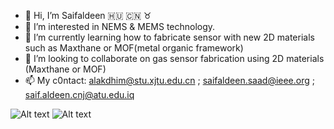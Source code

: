 - 👋 Hi, I’m Saifaldeen :hungary: :cn: :taurus:
- 👀 I’m interested in NEMS & MEMS technology.
- 🌱 I’m currently learning how to fabricate sensor with new 2D materials such as Maxthane or MOF(metal organic framework) 
- 💞️ I’m looking to collaborate on gas sensor fabrication using 2D materials (Maxthane or MOF)
- 📫 My c0ntact: alakdhim@stu.xjtu.edu.cn ; saifaldeen.saad@ieee.org ; saif.aldeen.cnj@atu.edu.iq

<img
  src="https://i1.rgstatic.net/ii/institution.image/AS%3A267457388843037%401440778219029_l"
  alt="Alt text"
  title="XJTU"
  style="display: inline-block; margin: 0 auto; max-width: 300px">
  <img
  src="[https://i1.rgstatic.net/ii/institution.image/AS%3A267457388843037%401440778219029_l](https://github.com/saifalseedi/CV/blob/main/IEMIT.jpg)"
  alt="Alt text"
  title="XJTU"
  style="display: inline-block; margin: 0 auto; max-width: 300px">
   


<!---
saifalseedi/saifalseedi is a ✨ special ✨ repository because its `README.md` (this file) appears on your GitHub profile.
You can click the Preview link to take a look at your changes.
--->

